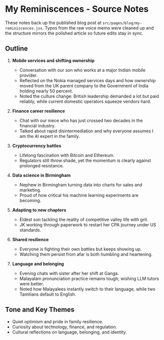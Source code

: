 # My Reminiscences - Source Notes

These notes back up the published blog post at `src/pages/blog/my-reminiscences.jsx`. Typos from the raw voice memo were cleaned up and the structure mirrors the polished article so future edits stay in sync.

## Outline

1. **Mobile services and shifting ownership**  
   - Conversation with our son who works at a major Indian mobile provider.  
   - Reflected on the Nokia managed services days and how ownership moved from the UK parent company to the Government of India holding nearly 50 percent.  
   - Noted the culture change: British leadership demanded a lot but paid reliably, while current domestic operators squeeze vendors hard.

2. **Finance career resilience**  
   - Chat with our niece who has just crossed two decades in the financial industry.  
   - Talked about rapid disintermediation and why everyone assumes I am the AI expert in the family.

3. **Cryptocurrency battles**  
   - Lifelong fascination with Bitcoin and Ethereum.  
   - Regulators still throw shade, yet the momentum is clearly against prolonged resistance.

4. **Data science in Birmingham**  
   - Nephew in Birmingham turning data into charts for sales and marketing.  
   - Proud of how critical his machine learning experiments are becoming.

5. **Adapting to new chapters**  
   - Eldest son tackling the reality of competitive valley life with grit.  
   - JK working through paperwork to restart her CPA journey under US standards.

6. **Shared resilience**  
   - Everyone is fighting their own battles but keeps showing up.  
   - Watching them persist from afar is both humbling and heartening.

7. **Language and belonging**  
   - Evening chats with sister after her shift at Ganga.  
   - Malayalam pronunciation practice remains tough; wishing LLM tutors were better.  
   - Noted how Malayalees instantly switch to their language, while two Tamilians default to English.

## Tone and Key Themes

- Quiet optimism and pride in family resilience.
- Curiosity about technology, finance, and regulation. 
- Cultural reflections on language, belonging, and identity.
